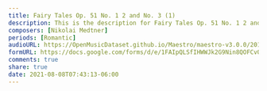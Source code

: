 ```yaml
---
title: Fairy Tales Op. 51 No. 1 2 and No. 3 (1)
description: This is the description for Fairy Tales Op. 51 No. 1 2 and No. 3 by Nikolai Medtner
composers: [Nikolai Medtner]
periods: [Romantic]
audioURL: https://OpenMusicDataset.github.io/Maestro/maestro-v3.0.0/2017/MIDI-Unprocessed_078_PIANO078_MID--AUDIO-split_07-09-17_Piano-e_1-02_wav--3.midi
formURL: https://docs.google.com/forms/d/e/1FAIpQLSfIHWWJk2G9Nin8QOFCvODv9Voo9YSIjQzFshPyHzwfECoifA/viewform
comments: true
share: true
date: 2021-08-08T07:43:13-06:00
---
```

